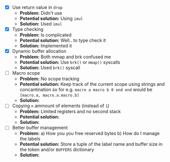 -   [x] Use return value in `drop`
    -   **Problem:** Didn't use
    -   **Potential solution:** Using `imul`
    -   **Solution:** Used `imul`
-   [x] Type checking
    -   **Problem:** Is complicated
    -   **Potential solution:** Well.. to type check it
    -   **Solution:** Implemented it
-   [x] Dynamic buffer allocation
    -   **Problem:** Both mmap and brk confused me
    -   **Potential solution:** Use `brk()` or `mmap()` syscalls
    -   **Solution:** Used `brk()` syscall
-   [ ] Macro scope
    -   **Problem:** No scope tracking
    -   **Potential solution:** Keep track of the current scope using strings
        and concantination so for e.g. `macro a macro b 0 end end`
        would be `[macro.a, macro.a.macro.b]`
    -   **Solution:**
-   [ ] Copying `n` ammount of elements (instead of `1`)
    -   **Problem:** Limited registers and no second stack
    -   **Potential solution:**
    -   **Solution:**
-   [ ] Better buffer management
    -   **Problem:** a) How you you free reserved bytes
        b) How do I manage the labels
    -   **Potential solution:** Store a tuple of the label name and
        buffer size in the token and/or `BUFFERS`
        dictionary
    -   **Solution:**
